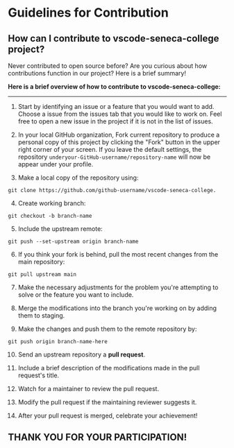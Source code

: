 # Guidelines for Contribution

## How can I contribute to vscode-seneca-college project?

Never contributed to open source before? Are you curious about how contributions function in our project?
Here is a brief summary!

**Here is a brief overview of how to contribute to vscode-seneca-college:**

---

1. Start by identifying an issue or a feature that you would want to add. Choose a issue from the issues tab that you would like to work on. Feel free to open a new issue in the project if it is not in the list of issues.

2. In your local GitHub organization, Fork current repository to produce a personal copy of this project by clicking the "Fork" button in the upper right corner of your screen. If you leave the default settings, the repository `underyour-GitHub-username/repository-name` will now be appear under your profile.

3. Make a local copy of the repository using:

```
git clone https://github.com/github-username/vscode-seneca-college.
```

4. Create working branch:

```
git checkout -b branch-name
```

5. Include the upstream remote:

```
git push --set-upstream origin branch-name
```

6. If you think your fork is behind, pull the most recent changes from the main repository:

```
git pull upstream main
```

7. Make the necessary adjustments for the problem you're attempting to solve or the feature you want to include.

8. Merge the modifications into the branch you're working on by adding them to staging.

9. Make the changes and push them to the remote repository by:

```
git push origin branch-name-here
```

10. Send an upstream repository a **pull request**.

11. Include a brief description of the modifications made in the pull request's title.

12. Watch for a maintainer to review the pull request.

13. Modify the pull request if the maintaining reviewer suggests it.

14. After your pull request is merged, celebrate your achievement!

## THANK YOU FOR YOUR PARTICIPATION!

